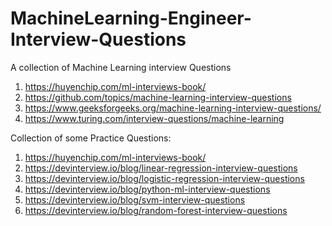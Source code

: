 # MachineLearning-Engineer-Interview-Questions
A collection of Machine Learning interview Questions 

1. https://huyenchip.com/ml-interviews-book/
2. https://github.com/topics/machine-learning-interview-questions
3. https://www.geeksforgeeks.org/machine-learning-interview-questions/
4. https://www.turing.com/interview-questions/machine-learning

Collection of some Practice Questions:
1. https://huyenchip.com/ml-interviews-book/
2. https://devinterview.io/blog/linear-regression-interview-questions
3. https://devinterview.io/blog/logistic-regression-interview-questions
4. https://devinterview.io/blog/python-ml-interview-questions
5. https://devinterview.io/blog/svm-interview-questions
6. https://devinterview.io/blog/random-forest-interview-questions
